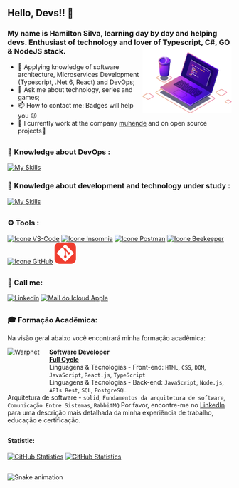 <link rel="stylesheet" href="https://cdn.jsdelivr.net/gh/devicons/devicon@v2.15.1/devicon.min.css">

## Hello, Devs!! 👋
### My name is Hamilton Silva, learning day by day and helping devs. Enthusiast of technology and lover of Typescript, C#, GO & NodeJS stack. <img src="https://raw.githubusercontent.com/tiohs/tiohs/main/assests/computer-illustration.png" alt="ilustração de um computador" min-width="200px" max-width="200px" width="200px" align="right">


- 🌱 Applying knowledge of software architecture, Microservices Development (Typescript, .Net 6, React) and DevOps;
- 🧠 Ask me about technology, series and games;
- 📫 How to contact me: Badges will help you 😉
- 🏦 I currently work at the company [muhende](https://muhende.ao/) and on open source projects💜

##

### 🚀 Knowledge about DevOps :
[![My Skills](https://skillicons.dev/icons?i=git,kubernetes,docker,aws,gcp,kafka,jenkins,linux&perline=10)](https://skillicons.dev)

### 🧠 Knowledge about development and technology under study :

[![My Skills](https://skillicons.dev/icons?i=nestjs,ts,cs,dotnet,go,js&perline=10)](https://skillicons.dev)

##

### ⚙️ Tools :
[<img height="48px" width="48px" alt="Icone VS-Code" src="https://skillicons.dev/icons?i=vscode"/>](https://code.visualstudio.com)
[<img height="48px" width="48px" alt="Icone Insomnia" src="https://i.postimg.cc/MHch4m7T/insomnia.png"/>](https://insomnia.rest)
[<img height="48px" width="48px" alt="Icone Postman" src="https://i.postimg.cc/QNyBTNVk/postman.png"/>](https://www.postman.com)
[<img height="48px" width="48px" alt="Icone Beekeeper" src="https://i.postimg.cc/j5sT81d4/beekeeperstudio.png"/>](https://www.beekeeperstudio.io)
[<img height="48px" width="48px" alt="Icone GitHub" src="https://skillicons.dev/icons?i=github"/>](https://github.com/)
[<img height="48px" width="48px" alt="Icone Git" src="https://raw.githubusercontent.com/tandpfun/skill-icons/main/icons/Git.svg"/>](https://git-scm.com)

##

### 📱 Call me:
[<img alt="Linkedin" src="https://img.shields.io/badge/-linkedin-%230077B5?style=for-the-badge&logo=linkedin&logoColor=white"/>](https://www.linkedin.com/in/israelltulio)
[<img alt="Mail do Icloud Apple" src="https://img.shields.io/badge/mail-FFFFFF?style=for-the-badge&logo=apple&logoColor=black"/>](mailto:hamiltonsilva.dev@gmail.com)

##



### 🎓 Formação Acadêmica:
Na visão geral abaixo você encontrará minha formação acadêmica:

[<img align="left" height="94px" width="94px" alt="Warpnet" src="https://yt3.googleusercontent.com/ytc/APkrFKZ41Jtq53Z80tKzkjLSTVtFF8aLd_ux9zXYZyd6ew=s176-c-k-c0x00ffffff-no-rj"/>](https://cubos.academy/)
**Software Developer** \
[**Full Cycle**](https://curso.fullcycle.com.br/) \
Linguagens & Tecnologias - Front-end: `HTML`, `CSS`, `DOM`, `JavaScript`, `React.js`, `TypeScript`
<br/>Linguagens & Tecnologias - Back-end: `JavaScript`, `Node.js`, `APIs Rest`, `SQL`, `PostgreSQL`
<br/> Arquitetura de software - `solid`, `Fundamentos da arquitetura de software`, `Comunicação Entre Sistemas`, `RabbitMQ`
Por favor, encontre-me no [LinkedIn](https://www.linkedin.com/in/tiohs/) para uma descrição mais detalhada da minha experiência de trabalho, educação e certificação.

##

#### Statistic:
[<img height="180px" alt="GitHub Statistics" src="https://github-readme-stats.vercel.app/api/top-langs/?username=tiohs&layout=compact&langs_count=7&theme=radical"/>](https://github.com/)
[<img height="180px" alt="GitHub Statistics" src="https://github-readme-stats.vercel.app/api/?username=tiohs&show_icons=true&include_all_commits=true&theme=radical"/>](https://github.com/)

##

 ![Snake animation](https://github.com/tiohs/tiohs/blob/output/github-contribution-grid-snake.svg)
